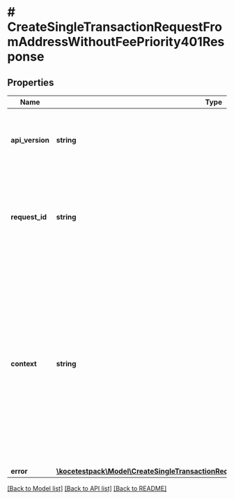 # # CreateSingleTransactionRequestFromAddressWithoutFeePriority401Response

## Properties

Name | Type | Description | Notes
------------ | ------------- | ------------- | -------------
**api_version** | **string** | Specifies the version of the API that incorporates this endpoint. |
**request_id** | **string** | Defines the ID of the request. The &#x60;requestId&#x60; is generated by Crypto APIs and it&#39;s unique for every request. |
**context** | **string** | In batch situations the user can use the context to correlate responses with requests. This property is present regardless of whether the response was successful or returned as an error. &#x60;context&#x60; is specified by the user. | [optional]
**error** | [**\kocetestpack\Model\CreateSingleTransactionRequestFromAddressWithoutFeePriorityE401**](CreateSingleTransactionRequestFromAddressWithoutFeePriorityE401.md) |  |

[[Back to Model list]](../../README.md#models) [[Back to API list]](../../README.md#endpoints) [[Back to README]](../../README.md)
